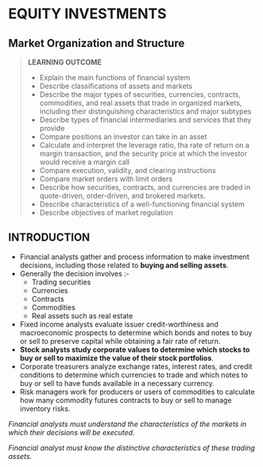 # EQUITY INVESTMENTS

## Market Organization and Structure

> **LEARNING OUTCOME**
>
> - Explain the main functions of financial system
> - Describe classifications of assets and markets
> - Describe the major types of securities, currencies, contracts, commodities, and real assets that trade in organized markets, including their distinguishing characteristics and major subtypes
> - Describe types of financial intermediaries and services that they provide
> - Compare positions an investor can take in an asset
> - Calculate and interpret the leverage ratio, tha rate of return on a margin transaction, and the security price at which the investor would receive a margin call
> - Compare execution, validity, and clearing instructions
> - Compare market orders with limit orders
> - Describe how securities, contracts, and currencies are traded in quote-driven, order-driven, and brokered markets.
> - Describe characteristics of a well-functioning financial system
> - Describe objectives of market regulation

## INTRODUCTION

- Financial analysts gather and process information to make investment decisions, including those related to **buying and selling assets**.
- Generally the decision involves :- 
  - Trading securities
  - Currencies
  - Contracts
  - Commodities
  - Real assets such as real estate
- Fixed income analysts evaluate issuer credit-worthiness and macroeconomic prospects to determine which bonds and notes to buy or sell to preserve capital while obtaining a fair rate of return.
- **Stock analysts study corporate values to determine which stocks to buy or sell to maximize the value of their stock portfolios**.
- Corporate treasurers analyze exchange rates, interest rates, and credit conditions to determine which currencies to trade and which notes to buy or sell to have funds available in a necessary currency.
- Risk managers work for producers or users of commodities to calculate how many commodity futures contracts to buy or sell to manage inventory risks.


*Financial analysts must understand the characteristics of the markets in which their decisions will be executed.*

*Financial analyst must know the distinctive characteristics of these trading assets.*

